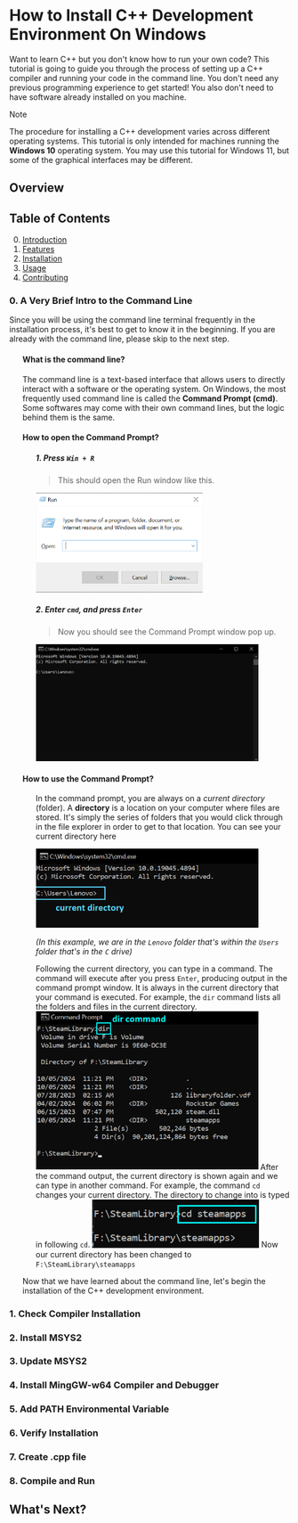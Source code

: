 # How to Install C++ Development Environment On Windows

Want to learn C++ but you don't know how to run your own code? This tutorial is going to guide you through the process of setting up a C++ compiler and running your code in the command line. You don't need any previous programming experience to get started! You also don't need to have software already installed on you machine.

> [!note]
> The procedure for installing a C++ development varies across different operating systems. This tutorial is only intended for machines running the **Windows 10** operating system. You may use this tutorial for Windows 11, but some of the graphical interfaces may be different.

## Overview

## Table of Contents
0. [Introduction](#introduction)
1. [Features](#features)
1. [Installation](#installation)
2. [Usage](#usage)
3. [Contributing](#contributing)

### 0. A Very Brief Intro to the Command Line



Since you will be using the command line terminal frequently in the installation process, it's best to get to know it in the beginning. If you are already with the command line, please skip to the next step.

<ul>

#### What is the command line?
The command line is  a text-based interface that allows users to directly interact with a software or the operating system. On Windows, the most frequently used command line is called the **Command Prompt (cmd)**. Some softwares may come with their own command lines, but the logic behind them is the same.

#### How to open the Command Prompt?
<ul>

##### 1.  Press `Win + R`
>This should open the Run window like this.
<img src=".\images\run-window.png" style="width: 300px">

##### 2. Enter `cmd`, and press `Enter`
>Now you should see the Command Prompt window pop up.
<img src=".\images\command-prompt.png" style="width: 400px">
</ul>

#### How to use the Command Prompt?
<ul>

In the command prompt, you are always on a *current directory* (folder). A **directory** is a location on your computer where files are stored. It's simply the series of folders that you would click through in the file explorer in order to get to that location. You can see your current directory here

<img src=".\images\current-directory.png" style="width: 400px"> 

*(In this example, we are in the `Lenovo` folder that's within the `Users` folder that's in the `C` drive)*

Following the current directory, you can type in a command. The command will execute after you press `Enter`, producing output in the command prompt window. It is always in the current directory that your command is executed. For example, the `dir` command lists all the folders and files in the current directory.
<img src=".\images\dir.png" style="width: 400px"> 
After the command output, the current directory is shown again and we can type in another command. For example, the command `cd` changes your current directory. The directory to change into is typed in following `cd`.
<img src=".\images\cd.png" style="width: 300px"> 
Now our current directory has been changed to `F:\SteamLibrary\steamapps`
</ul>

Now that we have learned about the command line, let's begin the installation of the C++ development environment.
</ul>

### 1. Check Compiler Installation

### 2. Install MSYS2

### 3. Update MSYS2

### 4. Install MingGW-w64 Compiler and Debugger

### 5. Add PATH Environmental Variable

### 6. Verify Installation

### 7. Create .cpp file

### 8. Compile and Run

## What's Next?
